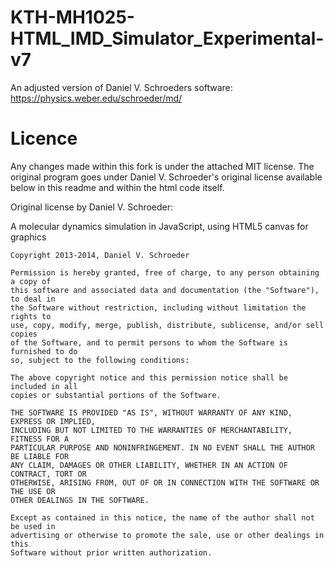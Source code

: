 # KTH-MH1025-HTML_IMD_Simulator_Experimental-v7
An adjusted version of Daniel V. Schroeders software: https://physics.weber.edu/schroeder/md/
 
 # Licence
Any changes made within this fork is under the attached MIT license. The original program goes under Daniel V. Schroeder's original license available below in this readme and within the html code itself.


Original license by Daniel V. Schroeder:

A molecular dynamics simulation in JavaScript, using HTML5 canvas for graphics
	
	Copyright 2013-2014, Daniel V. Schroeder
	
	Permission is hereby granted, free of charge, to any person obtaining a copy of 
	this software and associated data and documentation (the "Software"), to deal in 
	the Software without restriction, including without limitation the rights to 
	use, copy, modify, merge, publish, distribute, sublicense, and/or sell copies 
	of the Software, and to permit persons to whom the Software is furnished to do 
	so, subject to the following conditions:

	The above copyright notice and this permission notice shall be included in all 
	copies or substantial portions of the Software.

	THE SOFTWARE IS PROVIDED "AS IS", WITHOUT WARRANTY OF ANY KIND, EXPRESS OR IMPLIED, 
	INCLUDING BUT NOT LIMITED TO THE WARRANTIES OF MERCHANTABILITY, FITNESS FOR A 
	PARTICULAR PURPOSE AND NONINFRINGEMENT. IN NO EVENT SHALL THE AUTHOR BE LIABLE FOR 
	ANY CLAIM, DAMAGES OR OTHER LIABILITY, WHETHER IN AN ACTION OF CONTRACT, TORT OR 
	OTHERWISE, ARISING FROM, OUT OF OR IN CONNECTION WITH THE SOFTWARE OR THE USE OR 
	OTHER DEALINGS IN THE SOFTWARE.

	Except as contained in this notice, the name of the author shall not be used in 
	advertising or otherwise to promote the sale, use or other dealings in this 
	Software without prior written authorization.
